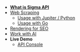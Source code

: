 <!-- docs/_sidebar.md -->
- [**What is Sigma API**](/getting_started)
- [Web Scraping](/web_scraping)
  - [Usage with Jupiter / Python](/jupiter_python)
  - [Usage with Go](/golang)
- [Rendering for SEO](/rendering_seo)
- [Work with AI](/work_with_ai)
- **Live Demo**
  - [API Console](https://demo.sigmaapi.com/api/v1/)